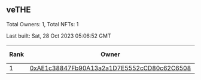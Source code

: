 ## veTHE

Total Owners: 1, Total NFTs: 1

Last built: Sat, 28 Oct 2023 05:06:52 GMT

| Rank | Owner | Voting Power | Influence | NFTs Id |
| --- | --- | --- | --- | --- |
  | 1 | [0xAE1c38847Fb90A13a2a1D7E5552cCD80c62C6508](https://debank.com/profile/0xAE1c38847Fb90A13a2a1D7E5552cCD80c62C6508?chain=bsc) | 2,692,902.631 | 3.30857% | 1 |